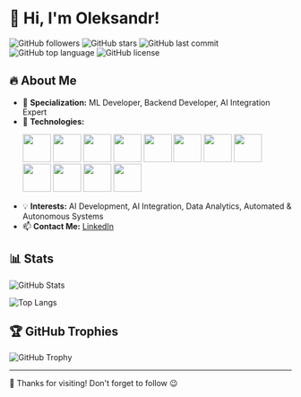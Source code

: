 # 👋 Hi, I'm Oleksandr!

![GitHub followers](https://img.shields.io/github/followers/GeodeZister?style=social)
![GitHub stars](https://img.shields.io/github/stars/GeodeZister?style=social)
![GitHub last commit](https://img.shields.io/github/last-commit/GeodeZister/your-repo)
![GitHub top language](https://img.shields.io/github/languages/top/GeodeZister/your-repo)
![GitHub license](https://img.shields.io/github/license/GeodeZister/your-repo)

## 🔥 About Me

- 🎯 **Specialization:** ML Developer, Backend Developer, AI Integration Expert
- 🚀 **Technologies:**
  <p>
    <img src="https://cdn.jsdelivr.net/gh/devicons/devicon/icons/python/python-original.svg" width="50" height="50"/>
    <img src="https://cdn.jsdelivr.net/gh/devicons/devicon/icons/tensorflow/tensorflow-original.svg" width="50" height="50"/>
    <img src="https://cdn.jsdelivr.net/gh/devicons/devicon/icons/pytorch/pytorch-original.svg" width="50" height="50"/>
    <img src="https://cdn.jsdelivr.net/gh/devicons/devicon/icons/fastapi/fastapi-original.svg" width="50" height="50"/>
    <img src="https://cdn.jsdelivr.net/gh/devicons/devicon/icons/flask/flask-original.svg" width="50" height="50"/>
    <img src="https://cdn.jsdelivr.net/gh/devicons/devicon/icons/django/django-plain.svg" width="50" height="50"/>
    <img src="https://cdn.jsdelivr.net/gh/devicons/devicon/icons/postgresql/postgresql-original.svg" width="50" height="50"/>
    <img src="https://cdn.jsdelivr.net/gh/devicons/devicon/icons/redis/redis-original.svg" width="50" height="50"/>
    <img src="https://cdn.jsdelivr.net/gh/devicons/devicon/icons/docker/docker-original.svg" width="50" height="50"/>
    <img src="https://cdn.jsdelivr.net/gh/devicons/devicon/icons/kubernetes/kubernetes-plain.svg" width="50" height="50"/>
    <img src="https://cdn.jsdelivr.net/gh/devicons/devicon/icons/amazonwebservices/amazonwebservices-original.svg" width="50" height="50"/>
    <img src="https://cdn.jsdelivr.net/gh/devicons/devicon/icons/googlecloud/googlecloud-original.svg" width="50" height="50"/>
  </p>
- 💡 **Interests:** AI Development, AI Integration, Data Analytics, Automated & Autonomous Systems
- 📫 **Contact Me:** [LinkedIn](https://www.linkedin.com/in/hrabovyi/)

## 📊 Stats

![GitHub Stats](https://github-readme-stats.vercel.app/api?username=GeodeZister&show_icons=true&theme=radical)

![Top Langs](https://github-readme-stats.vercel.app/api/top-langs/?username=GeodeZister&layout=compact)

## 🏆 GitHub Trophies

![GitHub Trophy](https://github-profile-trophy.vercel.app/?username=GeodeZister&theme=dracula)

---

🚀 Thanks for visiting! Don't forget to follow 😉
